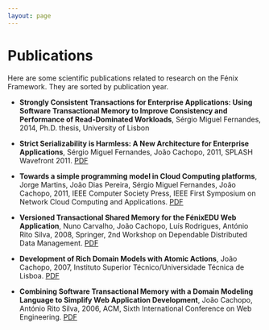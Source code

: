 ```yaml
---
layout: page
---
```


# Publications

Here are some scientific publications related to research on the Fénix
Framework.  They are sorted by publication year.

  * **Strongly Consistent Transactions for Enterprise Applications: Using
    Software Transactional Memory to Improve Consistency and Performance of
    Read-Dominated Workloads**, Sérgio Miguel Fernandes, 2014, Ph.D. thesis,
    University of Lisbon

  * **Strict Serializability is Harmless: A New Architecture for Enterprise
    Applications**, Sérgio Miguel Fernandes, João Cachopo, 2011, SPLASH
    Wavefront 2011. [PDF](https://dspace.ist.utl.pt/bitstream/2295/1015911/2/wafr07-fernandesps.pdf)

  * **Towards a simple programming model in Cloud Computing platforms**, Jorge
      Martins, João Dias Pereira, Sérgio Miguel Fernandes, João Cachopo, 2011,
      IEEE Computer Society Press, IEEE First Symposium on Network Cloud
      Computing and Applications. [PDF](http://www.inesc-id.pt/ficheiros/publicacoes/7566.pdf)

  * **Versioned Transactional Shared Memory for the FénixEDU Web
      Application**, Nuno Carvalho, João Cachopo, Luís Rodrigues, António Rito
      Silva, 2008, Springer, 2nd Workshop on Dependable Distributed Data
      Management. [PDF](http://www.gsd.inesc-id.pt/~ler/reports/wdddm08.pdf)

  * **Development of Rich Domain Models with Atomic Actions**, João Cachopo,
      2007, Instituto Superior Técnico/Universidade Técnica de
      Lisboa. [PDF](https://dspace.ist.utl.pt/bitstream/2295/132008/2/cachopo-phd.pdf)

  * **Combining Software Transactional Memory with a Domain Modeling Language
    to Simplify Web Application Development**, João Cachopo, António Rito
    Silva, 2006, ACM, Sixth International Conference on Web
    Engineering. [PDF](http://dl.acm.org/ft_gateway.cfm?id=1145640&type=pdf&CFID=167411165&CFTOKEN=26012044)
    
